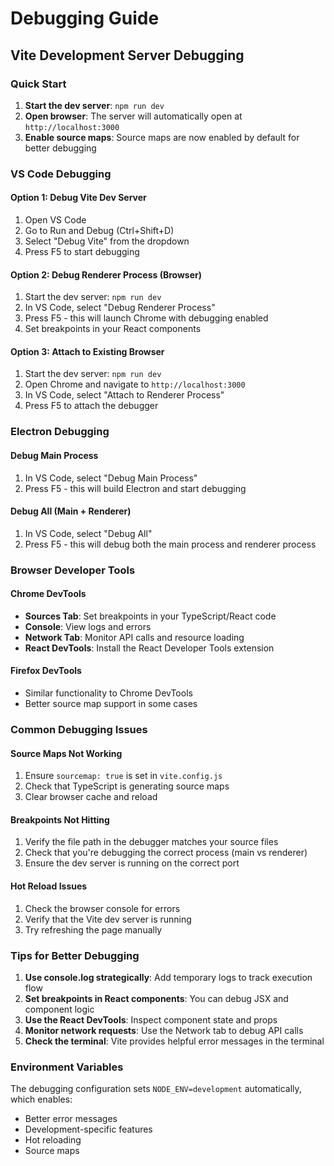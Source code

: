 # Debugging Guide

## Vite Development Server Debugging

### Quick Start
1. **Start the dev server**: `npm run dev`
2. **Open browser**: The server will automatically open at `http://localhost:3000`
3. **Enable source maps**: Source maps are now enabled by default for better debugging

### VS Code Debugging

#### Option 1: Debug Vite Dev Server
1. Open VS Code
2. Go to Run and Debug (Ctrl+Shift+D)
3. Select "Debug Vite" from the dropdown
4. Press F5 to start debugging

#### Option 2: Debug Renderer Process (Browser)
1. Start the dev server: `npm run dev`
2. In VS Code, select "Debug Renderer Process"
3. Press F5 - this will launch Chrome with debugging enabled
4. Set breakpoints in your React components

#### Option 3: Attach to Existing Browser
1. Start the dev server: `npm run dev`
2. Open Chrome and navigate to `http://localhost:3000`
3. In VS Code, select "Attach to Renderer Process"
4. Press F5 to attach the debugger

### Electron Debugging

#### Debug Main Process
1. In VS Code, select "Debug Main Process"
2. Press F5 - this will build Electron and start debugging

#### Debug All (Main + Renderer)
1. In VS Code, select "Debug All"
2. Press F5 - this will debug both the main process and renderer process

### Browser Developer Tools

#### Chrome DevTools
- **Sources Tab**: Set breakpoints in your TypeScript/React code
- **Console**: View logs and errors
- **Network Tab**: Monitor API calls and resource loading
- **React DevTools**: Install the React Developer Tools extension

#### Firefox DevTools
- Similar functionality to Chrome DevTools
- Better source map support in some cases

### Common Debugging Issues

#### Source Maps Not Working
1. Ensure `sourcemap: true` is set in `vite.config.js`
2. Check that TypeScript is generating source maps
3. Clear browser cache and reload

#### Breakpoints Not Hitting
1. Verify the file path in the debugger matches your source files
2. Check that you're debugging the correct process (main vs renderer)
3. Ensure the dev server is running on the correct port

#### Hot Reload Issues
1. Check the browser console for errors
2. Verify that the Vite dev server is running
3. Try refreshing the page manually

### Tips for Better Debugging

1. **Use console.log strategically**: Add temporary logs to track execution flow
2. **Set breakpoints in React components**: You can debug JSX and component logic
3. **Use the React DevTools**: Inspect component state and props
4. **Monitor network requests**: Use the Network tab to debug API calls
5. **Check the terminal**: Vite provides helpful error messages in the terminal

### Environment Variables

The debugging configuration sets `NODE_ENV=development` automatically, which enables:
- Better error messages
- Development-specific features
- Hot reloading
- Source maps 
